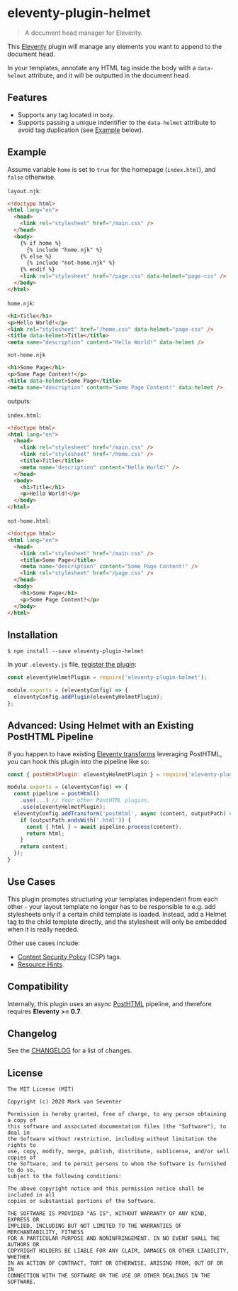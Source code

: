 # eleventy-plugin-helmet
> A document head manager for Eleventy.

This [Eleventy](https://www.11ty.dev/) plugin will manage any elements you want to append to the document head.

In your templates, annotate any HTML tag inside the body with a `data-helmet` attribute, and it will be outputted in the document head.

## Features
* Supports any tag located in `body`.
* Supports passing a unique indentifier to the `data-helmet` attribute to avoid tag duplication (see [Example](#Example) below).

## Example
Assume variable `home` is set to `true` for the homepage (`index.html`), and `false` otherwise.

`layout.njk`:
```html
<!doctype html>
<html lang="en">
  <head>
    <link rel="stylesheet" href="/main.css" />
  </head>
  <body>
    {% if home %}
      {% include "home.njk" %}
    {% else %}
      {% include "not-home.njk" %}
    {% endif %}
    <link rel="stylesheet" href="/page.css" data-helmet="page-css" />
  </body>
</html>
```

`home.njk`:
```html
<h1>Title</h1>
<p>Hello World!</p>
<link rel="stylesheet" href="/home.css" data-helmet="page-css" />
<title data-helmet>Title</title>
<meta name="description" content="Hello World!" data-helmet />
```

`not-home.njk`
```html
<h1>Some Page</h1>
<p>Some Page Content!</p>
<title data-helmet>Some Page</title>
<meta name="description" content="Some Page Content!" data-helmet />
```

outputs:

`index.html`:
```html
<!doctype html>
<html lang="en">
  <head>
    <link rel="stylesheet" href="/main.css" />
    <link rel="stylesheet" href="/home.css" />
    <title>Title</title>
    <meta name="description" content="Hello World!" />
  </head>
  <body>
    <h1>Title</h1>
    <p>Hello World!</p>
  </body>
</html>
```

`not-home.html`:
```html
<!doctype html>
<html lang="en">
  <head>
    <link rel="stylesheet" href="/main.css" />
    <title>Some Page</title>
    <meta name="description" content="Some Page Content!" />
    <link rel="stylesheet" href="/page.css" />
  </head>
  <body>
    <h1>Some Page</h1>
    <p>Some Page Content!</p>
  </body>
</html>
```

## Installation
`$ npm install --save eleventy-plugin-helmet`

In your `.eleventy.js` file, [register the plugin](https://www.11ty.dev/docs/plugins/):
```js
const eleventyHelmetPlugin = require('eleventy-plugin-helmet');

module.exports = (eleventyConfig) => {
  eleventyConfig.addPlugin(eleventyHelmetPlugin);
};
```

## Advanced: Using Helmet with an Existing PostHTML Pipeline
If you happen to have existing [Eleventy transforms](https://www.11ty.dev/docs/config/#transforms) leveraging PostHTML, you can hook this plugin into the pipeline like so:

```js
const { postHtmlPlugin: eleventyHelmetPlugin } = require('eleventy-plugin-helmet');

module.exports = (eleventyConfig) => {
  const pipeline = postHtml()
    .use(...) // Your other PostHTML plugins.
    .use(eleventyHelmetPlugin);
  eleventyConfig.addTransform('postHtml', async (content, outputPath) => {
    if (outputPath.endsWith('.html')) {
      const { html } = await pipeline.process(content);
      return html;
    }
    return content;
  });
}
```

## Use Cases
This plugin promotes structuring your templates independent from each other - your layout template no longer has to be responsible to e.g. add stylesheets only if a certain child template is loaded. Instead, add a Helmet tag to the child template directly, and the stylesheet will only be embedded when it is really needed.

Other use cases include:
* [Content Security Policy](https://developer.mozilla.org/en-US/docs/Web/HTTP/CSP) (CSP) tags.
* [Resource Hints](https://developer.mozilla.org/en-US/docs/Web/HTML/Preloading_content).

## Compatibility
Internally, this plugin uses an async [PostHTML](https://posthtml.org/) pipeline, and therefore requires **Eleventy >= 0.7**.

## Changelog
See the [CHANGELOG](./CHANGELOG.md) for a list of changes.

## License
    The MIT License (MIT)

    Copyright (c) 2020 Mark van Seventer

    Permission is hereby granted, free of charge, to any person obtaining a copy of
    this software and associated documentation files (the "Software"), to deal in
    the Software without restriction, including without limitation the rights to
    use, copy, modify, merge, publish, distribute, sublicense, and/or sell copies of
    the Software, and to permit persons to whom the Software is furnished to do so,
    subject to the following conditions:

    The above copyright notice and this permission notice shall be included in all
    copies or substantial portions of the Software.

    THE SOFTWARE IS PROVIDED "AS IS", WITHOUT WARRANTY OF ANY KIND, EXPRESS OR
    IMPLIED, INCLUDING BUT NOT LIMITED TO THE WARRANTIES OF MERCHANTABILITY, FITNESS
    FOR A PARTICULAR PURPOSE AND NONINFRINGEMENT. IN NO EVENT SHALL THE AUTHORS OR
    COPYRIGHT HOLDERS BE LIABLE FOR ANY CLAIM, DAMAGES OR OTHER LIABILITY, WHETHER
    IN AN ACTION OF CONTRACT, TORT OR OTHERWISE, ARISING FROM, OUT OF OR IN
    CONNECTION WITH THE SOFTWARE OR THE USE OR OTHER DEALINGS IN THE SOFTWARE.
